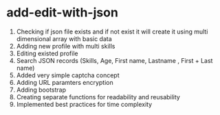 # add-edit-with-json
1) Checking if json file exists and if not exist it will create it using multi dimensional array with basic data
2) Adding new profile with multi skills
3) Editing existed profile
4) Search JSON records (Skills, Age, First name, Lastname , First + Last name)
5) Added very simple captcha concept
6) Adding URL paramters encryption 
7) Adding bootstrap 
8) Creating separate functions for readability and reusability
9) Implemented best practices for time complexity
